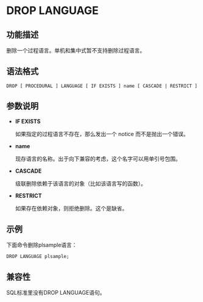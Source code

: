# DROP LANGUAGE<a name="ZH-CN_TOPIC_0000001127872509"></a>

## 功能描述<a name="section113331284191"></a>

删除一个过程语言。单机和集中式暂不支持删除过程语言。

## 语法格式<a name="section122664751912"></a>

```
DROP [ PROCEDURAL ] LANGUAGE [ IF EXISTS ] name [ CASCADE | RESTRICT ]
```

## 参数说明<a name="section48568352146"></a>

-   **IF EXISTS**

    如果指定的过程语言不存在，那么发出一个 notice 而不是抛出一个错误。

-   **name**

    现存语言的名称。出于向下兼容的考虑，这个名字可以用单引号包围。

-   **CASCADE**

    级联删除依赖于该语言的对象（比如该语言写的函数）。

-   **RESTRICT**

    如果存在依赖对象，则拒绝删除。这个是缺省。


## 示例<a name="section551802613349"></a>

下面命令删除plsample语言：

```
DROP LANGUAGE plsample;
```

## 兼容性<a name="section446220148329"></a>

SQL标准里没有DROP LANGUAGE语句。
